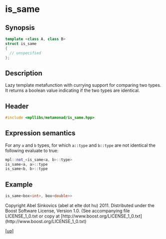# is_same

## Synopsis

```cpp
template <class A, class B>
struct is_same
{
  // unspecified
};
```

## Description

Lazy template metafunction with currying support for comparing two types. It
returns a boolean value indicating if the two types are identical.

## Header

```cpp
#include <mpllibs/metamonad/is_same.hpp>
```

## Expression semantics

For any `a` and `b` types, for which `a::type` and `b::type` are not identical
the following evaluate to true:

```cpp
mpl::not_<is_same<a, b>::type>
is_same<a, a>::type
is_same<b, b>::type
```

## Example

```cpp
is_same<box<int>, box<double>>
```

<p class="copyright">
Copyright Abel Sinkovics (abel at elte dot hu) 2011.
Distributed under the Boost Software License, Version 1.0.
(See accompanying file LICENSE_1_0.txt or copy at
[http://www.boost.org/LICENSE_1_0.txt](http://www.boost.org/LICENSE_1_0.txt)
</p>

[[up]](reference.html)



